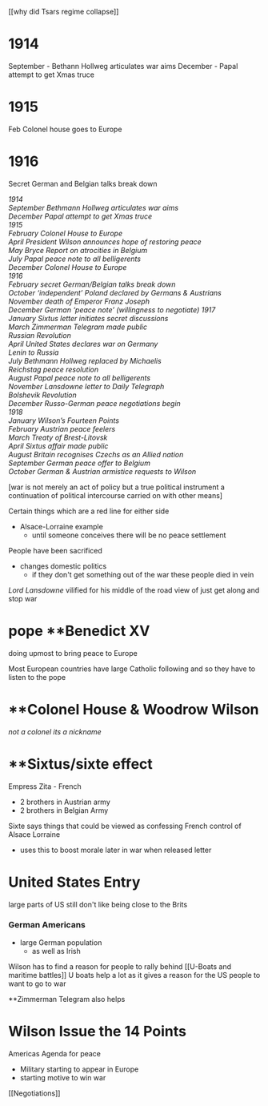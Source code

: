[[why did Tsars regime collapse]]

# 1914 
September - Bethann Hollweg articulates war aims 
December - Papal attempt to get Xmas truce

# 1915 
Feb Colonel house goes to Europe 

# 1916 
Secret German and Belgian talks break down 


*1914*  
*September Bethmann Hollweg articulates war aims*  
*December Papal attempt to get Xmas truce*  
*1915*  
*February Colonel House to Europe*  
*April President Wilson announces hope of restoring peace*  
*May Bryce Report on atrocities in Belgium*  
*July Papal peace note to all belligerents*  
*December Colonel House to Europe*  
*1916*  
*February secret German/Belgian talks break down*  
*October ‘independent’ Poland declared by Germans & Austrians*  
*November death of Emperor Franz Joseph*  
*December German ‘peace note’ (willingness to negotiate)*
*1917*  
*January Sixtus letter initiates secret discussions*  
*March Zimmerman Telegram made public*  
*Russian Revolution*  
*April United States declares war on Germany*  
*Lenin to Russia*  
*July Bethmann Hollweg replaced by Michaelis*  
*Reichstag peace resolution*  
*August Papal peace note to all belligerents*  
*November Lansdowne letter to Daily Telegraph*  
*Bolshevik Revolution*  
*December Russo-German peace negotiations begin*  
*1918*  
*January Wilson’s Fourteen Points*  
*February Austrian peace feelers*  
*March Treaty of Brest-Litovsk*  
*April Sixtus affair made public*  
*August Britain recognises Czechs as an Allied nation*  
*September German peace offer to Belgium*  
*October German & Austrian armistice requests to Wilson*


[war is not merely an act of policy but a true political instrument a continuation of political intercourse carried on with other means]

Certain things which are a red line for either side 
- Alsace-Lorraine example 
	- until someone conceives there will be no peace settlement 



People have been sacrificed 
- changes domestic politics
	- if they don't get something out of the war these people died in vein 


_Lord Lansdowne_ vilified for his middle of the road view of just get along and stop war


# pope **Benedict XV

doing upmost to bring peace to Europe 

Most European countries have large Catholic following and so they have to listen to the pope



# **Colonel House & Woodrow Wilson

_not a colonel its a nickname_



# **Sixtus/sixte effect

Empress Zita - French 
- 2 brothers in Austrian army 
- 2 brothers in Belgian Army 

Sixte says things that could be viewed as confessing French control of Alsace Lorraine 
- uses this to boost morale later in war when released letter 


# United States Entry 
large parts of US still don't like being close to the Brits 

### German Americans 
- large German population 
	-  as well as Irish 


Wilson has to find a reason for people to rally behind 
[[U-Boats and maritime battles]]
U boats help a lot as it gives a reason for the US people to want to go to war 


**Zimmerman Telegram also helps 


# Wilson Issue the 14 Points 
Americas Agenda for peace
- Military starting to appear in Europe 
- starting motive to win war 


[[Negotiations]]

